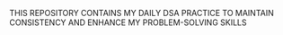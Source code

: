 THIS REPOSITORY CONTAINS MY DAILY DSA PRACTICE TO MAINTAIN CONSISTENCY AND ENHANCE MY PROBLEM-SOLVING SKILLS
